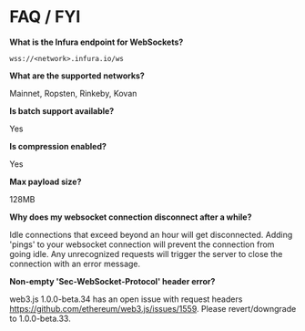 # FAQ / FYI

**What is the Infura endpoint for WebSockets?**

`wss://<network>.infura.io/ws`

**What are the supported networks?**

Mainnet, Ropsten, Rinkeby, Kovan

**Is batch support available?**

Yes

**Is compression enabled?**

Yes

**Max payload size?**

128MB

**Why does my websocket connection disconnect after a while?**

Idle connections that exceed beyond an hour will get disconnected. Adding 'pings' to your websocket connection will prevent the connection from going idle.
Any unrecognized requests will trigger the server to close the connection with an error message.

**Non-empty 'Sec-WebSocket-Protocol' header error?**

web3.js 1.0.0-beta.34 has an open issue with request headers https://github.com/ethereum/web3.js/issues/1559. Please revert/downgrade to 1.0.0-beta.33.


